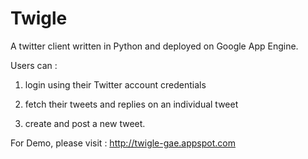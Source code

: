 Twigle
======

A twitter client written in Python and deployed on Google App Engine.

Users can : 

1. login using their Twitter account credentials

2. fetch their tweets and replies on an individual tweet

3. create and post a new tweet.

For Demo, please visit : http://twigle-gae.appspot.com
